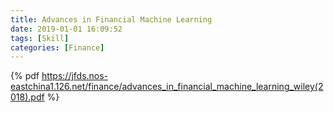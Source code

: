 ```yaml
---
title: Advances in Financial Machine Learning
date: 2019-01-01 16:09:52
tags: [Skill]
categories: [Finance]
---
```


{% pdf https://jfds.nos-eastchina1.126.net/finance/advances_in_financial_machine_learning_wiley(2018).pdf %}

